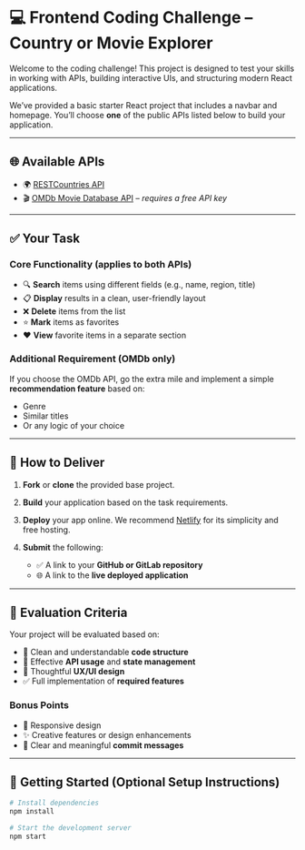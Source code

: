 # 💻 Frontend Coding Challenge – Country or Movie Explorer

Welcome to the coding challenge! This project is designed to test your skills in working with APIs, building interactive UIs, and structuring modern React applications.

We’ve provided a basic starter React project that includes a navbar and homepage. You’ll choose **one** of the public APIs listed below to build your application.

---

## 🌐 Available APIs

- 🌍 [RESTCountries API](https://restcountries.com/)
- 🎬 [OMDb Movie Database API](https://www.omdbapi.com/) – *requires a free API key*

---

## ✅ Your Task

### Core Functionality (applies to both APIs)

- 🔍 **Search** items using different fields (e.g., name, region, title)
- 📋 **Display** results in a clean, user-friendly layout
- ❌ **Delete** items from the list
- ⭐ **Mark** items as favorites
- ❤️ **View** favorite items in a separate section

### Additional Requirement (OMDb only)

If you choose the OMDb API, go the extra mile and implement a simple **recommendation feature** based on:

- Genre
- Similar titles
- Or any logic of your choice

---

## 🚀 How to Deliver

1. **Fork** or **clone** the provided base project.
2. **Build** your application based on the task requirements.
3. **Deploy** your app online. We recommend [Netlify](https://www.netlify.com/) for its simplicity and free hosting.
4. **Submit** the following:

   - ✅ A link to your **GitHub or GitLab repository**
   - 🌐 A link to the **live deployed application**

---

## 🔎 Evaluation Criteria

Your project will be evaluated based on:

- 📁 Clean and understandable **code structure**
- 🔄 Effective **API usage** and **state management**
- 🎨 Thoughtful **UX/UI design**
- ✅ Full implementation of **required features**

### Bonus Points

- 📱 Responsive design
- ✨ Creative features or design enhancements
- 💬 Clear and meaningful **commit messages**

---

## 🧰 Getting Started (Optional Setup Instructions)

```bash
# Install dependencies
npm install

# Start the development server
npm start

